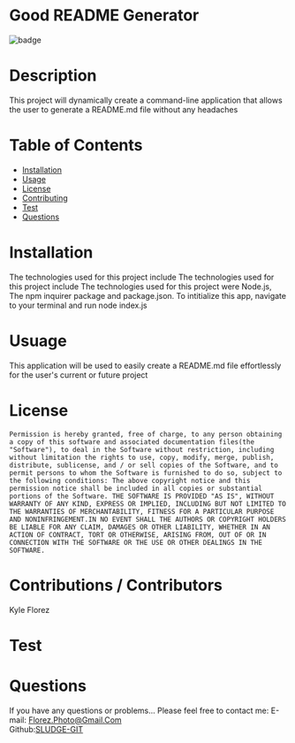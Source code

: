 # Good README Generator

  ![badge](https://img.shields.io/badge/License-MIT-Green)

# Description
This project will dynamically create a command-line application that allows the user to generate a README.md file without any headaches

# Table of Contents

* [Installation](#Installation)
* [Usage](#Usage)
* [License](#License)
* [Contributing](#Contributions-/-Contributors)
* [Test](#Test)
* [Questions](#Questions)
 
# Installation
The technologies used for this project include The technologies used for this project include The technologies used for this project were Node.js, The npm inquirer package and package.json. To intitialize this app, navigate to your terminal and run node index.js


# Usuage
This application will be used to easily create a README.md file effortlessly for the user's current or future project

# License
    Permission is hereby granted, free of charge, to any person obtaining a copy of this software and associated documentation files(the "Software"), to deal in the Software without restriction, including without limitation the rights to use, copy, modify, merge, publish, distribute, sublicense, and / or sell copies of the Software, and to permit persons to whom the Software is furnished to do so, subject to the following conditions: The above copyright notice and this permission notice shall be included in all copies or substantial portions of the Software. THE SOFTWARE IS PROVIDED "AS IS", WITHOUT WARRANTY OF ANY KIND, EXPRESS OR IMPLIED, INCLUDING BUT NOT LIMITED TO THE WARRANTIES OF MERCHANTABILITY, FITNESS FOR A PARTICULAR PURPOSE AND NONINFRINGEMENT.IN NO EVENT SHALL THE AUTHORS OR COPYRIGHT HOLDERS BE LIABLE FOR ANY CLAIM, DAMAGES OR OTHER LIABILITY, WHETHER IN AN ACTION OF CONTRACT, TORT OR OTHERWISE, ARISING FROM, OUT OF OR IN CONNECTION WITH THE SOFTWARE OR THE USE OR OTHER DEALINGS IN THE SOFTWARE.

# Contributions / Contributors
Kyle Florez

# Test



# Questions
If you have any questions or problems... Please feel free to contact me:
E-mail: Florez.Photo@Gmail.Com        
Github:[SLUDGE-GIT](https://github.com/SLUDGE-GIT)
